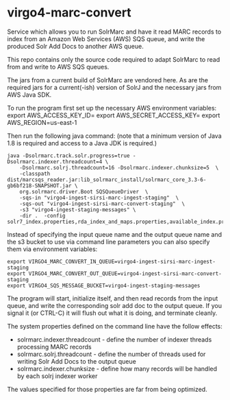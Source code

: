 # virgo4-marc-convert
Service which allows you to run SolrMarc and have it read MARC records to index from an Amazon Web Services (AWS) SQS queue, and write the produced Solr Add Docs to another AWS queue.

This repo contains only the source code required to adapt SolrMarc to read from and write to AWS SQS queues.

The jars from a current build of SolrMarc are vendored here. As are the required jars for a current(-ish) version of SolrJ and the necessary jars from AWS Java SDK.

To run the program first set up the necessary AWS environment variables:
    export AWS_ACCESS_KEY_ID=<your access key>
    export AWS_SECRET_ACCESS_KEY=<your secret access key>
    export AWS_REGION=us-east-1

Then run the following java command:  (note that a minimum version of Java 1.8 is required and access to a Java JDK is required.)

    java -Dsolrmarc.track.solr.progress=true -Dsolrmarc.indexer.threadcount=4 \
        -Dsolrmarc.solrj.threadcount=16 -Dsolrmarc.indexer.chunksize=5  \
        -classpath dist/marcsqs_reader.jar:lib_solrmarc_install/solrmarc_core_3.3-6-gb6bf218-SNAPSHOT.jar \
        org.solrmarc.driver.Boot SQSQueueDriver  \
        -sqs-in "virgo4-ingest-sirsi-marc-ingest-staging"  \
        -sqs-out "virgo4-ingest-sirsi-marc-convert-staging"  \
        -s3 "virgo4-ingest-staging-messages" \
        -dir .  -config solr7_index.properties,rda_index_and_maps.properties,available_index.properties 

Instead of specifying the input queue name and the output queue name and the s3 bucket to use via command line parameters you can also specify them via environment variables:

    export VIRGO4_MARC_CONVERT_IN_QUEUE=virgo4-ingest-sirsi-marc-ingest-staging
    export VIRGO4_MARC_CONVERT_OUT_QUEUE=virgo4-ingest-sirsi-marc-convert-staging
    export VIRGO4_SQS_MESSAGE_BUCKET=virgo4-ingest-staging-messages


The program will start, initialize itself, and then read records from the input queue, and write the corresponding solr add doc to the output queue.   If you signal it (or CTRL-C) it will flush out what it is doing, and terminate cleanly.

The system properties defined on the command line have the follow effects:
 * solrmarc.indexer.threadcount  - define the number of indexer threads processing MARC records
 * solrmarc.solrj.threadcount  -  define the number of threads used for writing Solr Add Docs to the output queue
 * solrmarc.indexer.chunksize - define how many records will be handled by each solrj indexer worker
 
 The values specified for those properties are far from being optimized.
 
